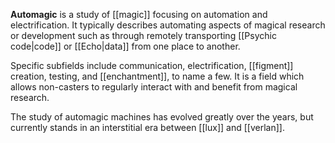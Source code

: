 **Automagic** is a study of [[magic]] focusing on automation and electrification. It typically describes automating aspects of magical research or development such as through remotely transporting [[Psychic code|code]] or [[Echo|data]] from one place to another. 

Specific subfields include communication, electrification, [[figment]] creation, testing, and [[enchantment]], to name a few. It is a field which allows non-casters to regularly interact with and benefit from magical research.

The study of automagic machines has evolved greatly over the years, but currently stands in an interstitial era between [[lux]] and [[verlan]].